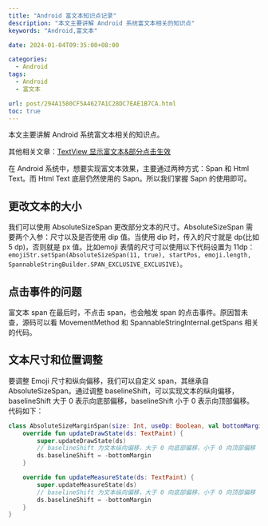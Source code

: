 ```yaml
---
title: "Android 富文本知识点记录"
description: "本文主要讲解 Android 系统富文本相关的知识点"
keywords: "Android,富文本"

date: 2024-01-04T09:35:00+08:00

categories:
  - Android
tags:
  - Android
  - 富文本

url: post/294A1580CF5A4627A1C28DC7EAE1B7CA.html
toc: true
---
```


本文主要讲解 Android 系统富文本相关的知识点。

<!--More-->

其他相关文章：[TextView 显示富文本&部分点击生效](6A8E8E3AD581427DB99794A1680C7F57.html)

在 Android 系统中，想要实现富文本效果，主要通过两种方式：Span 和 Html Text。而 Html Text 底层仍然使用的 Sapn。所以我们掌握 Sapn 的使用即可。

## 更改文本的大小

我们可以使用 AbsoluteSizeSpan 更改部分文本的尺寸。AbsoluteSizeSpan 需要两个入参：尺寸以及是否使用 dip 值。当使用 dip 时，传入的尺寸就是 dp(比如 5 dp)，否则就是 px 值。比如emoji 表情的尺寸可以使用以下代码设置为 11dp：`emojiStr.setSpan(AbsoluteSizeSpan(11, true), startPos, emoji.length, SpannableStringBuilder.SPAN_EXCLUSIVE_EXCLUSIVE)`。

## 点击事件的问题

富文本 span 在最后时，不点击 span，也会触发 span 的点击事件。原因暂未查，源码可以看 MovementMethod 和 SpannableStringInternal.getSpans 相关的代码。

## 文本尺寸和位置调整

要调整 Emoji 尺寸和纵向偏移，我们可以自定义 span，其继承自 AbsoluteSizeSpan。通过调整 baselineShift，可以实现文本的纵向偏移，baselineShift 大于 0 表示向底部偏移，baselineShift 小于 0 表示向顶部偏移。代码如下：

```kotlin
class AbsoluteSizeMarginSpan(size: Int, useDp: Boolean, val bottomMargin: Int) : AbsoluteSizeSpan(size, useDp) {
    override fun updateDrawState(ds: TextPaint) {
        super.updateDrawState(ds)
        // baselineShift 为文本纵向偏移，大于 0 向底部偏移，小于 0 向顶部偏移
        ds.baselineShift = -bottomMargin
    }

    override fun updateMeasureState(ds: TextPaint) {
        super.updateMeasureState(ds)
        // baselineShift 为文本纵向偏移，大于 0 向底部偏移，小于 0 向顶部偏移
        ds.baselineShift = -bottomMargin
    }
}
```

